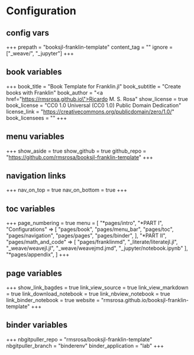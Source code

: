 # Configuration

## config vars
+++
prepath = "booksjl-franklin-template"
content_tag = ""
ignore = ["_weave/", "_jupyter"]
+++

## book variables
+++
book_title = "Book Template for Franklin.jl"
book_subtitle = "Create books with Franklin"
book_author = "<a href=\"https://rmsrosa.github.io\">Ricardo M. S. Rosa</a>"
show_license = true
book_license = "CC0 1.0 Universal (CC0 1.0) Public Domain Dedication"
license_link = "https://creativecommons.org/publicdomain/zero/1.0/"
book_licensees = ""
+++

## menu variables
+++
show_aside = true
show_github = true
github_repo = "https://github.com/rmsrosa/booksjl-franklin-template"
+++

## navigation links
+++
nav_on_top = true
nav_on_bottom = true
+++

## toc variables
+++
page_numbering = true
menu = [
    "*pages/intro",
    "*PART I",
    "Configurations" => [
        "pages/book",
        "pages/menu_bar",
        "pages/toc",
        "pages/navigation",
        "pages/pages",
        "pages/binder",
    ],
    "*PART II",
    "pages/math_and_code" => [
        "pages/franklinmd",
        "_literate/literatejl.jl",
        "_weave/weavejl.jl",
        "_weave/weavejmd.jmd",
        "_jupyter/notebook.ipynb"
    ],
    "*pages/appendix",
]
+++

## page variables
+++
show_link_bagdes = true
link_view_source = true
link_view_markdown = true
link_download_notebook = true
link_nbview_notebook = true
link_binder_notebook = true
website = "rmsrosa.github.io/booksjl-franklin-template"
+++

## binder variables
+++
nbgitpuller_repo = "rmsrosa/booksjl-franklin-template"
nbgitpuller_branch = "binderenv"
binder_application = "lab" 
+++
